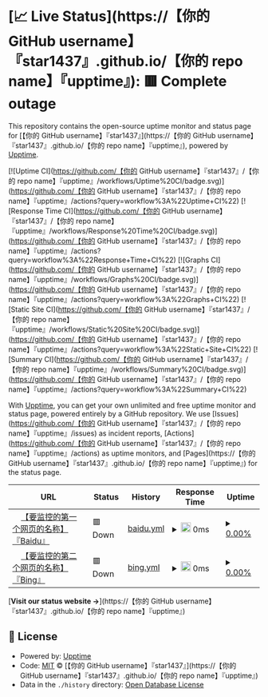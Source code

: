 # [📈 Live Status](https://【你的 GitHub username】『star1437』.github.io/【你的 repo name】『upptime』): <!--live status--> **🟥 Complete outage**

This repository contains the open-source uptime monitor and status page for [【你的 GitHub username】『star1437』](https://【你的 GitHub username】『star1437』.github.io/【你的 repo name】『upptime』), powered by [Upptime](https://github.com/upptime/upptime).

[![Uptime CI](https://github.com/【你的 GitHub username】『star1437』/【你的 repo name】『upptime』/workflows/Uptime%20CI/badge.svg)](https://github.com/【你的 GitHub username】『star1437』/【你的 repo name】『upptime』/actions?query=workflow%3A%22Uptime+CI%22)
[![Response Time CI](https://github.com/【你的 GitHub username】『star1437』/【你的 repo name】『upptime』/workflows/Response%20Time%20CI/badge.svg)](https://github.com/【你的 GitHub username】『star1437』/【你的 repo name】『upptime』/actions?query=workflow%3A%22Response+Time+CI%22)
[![Graphs CI](https://github.com/【你的 GitHub username】『star1437』/【你的 repo name】『upptime』/workflows/Graphs%20CI/badge.svg)](https://github.com/【你的 GitHub username】『star1437』/【你的 repo name】『upptime』/actions?query=workflow%3A%22Graphs+CI%22)
[![Static Site CI](https://github.com/【你的 GitHub username】『star1437』/【你的 repo name】『upptime』/workflows/Static%20Site%20CI/badge.svg)](https://github.com/【你的 GitHub username】『star1437』/【你的 repo name】『upptime』/actions?query=workflow%3A%22Static+Site+CI%22)
[![Summary CI](https://github.com/【你的 GitHub username】『star1437』/【你的 repo name】『upptime』/workflows/Summary%20CI/badge.svg)](https://github.com/【你的 GitHub username】『star1437』/【你的 repo name】『upptime』/actions?query=workflow%3A%22Summary+CI%22)

With [Upptime](https://upptime.js.org), you can get your own unlimited and free uptime monitor and status page, powered entirely by a GitHub repository. We use [Issues](https://github.com/【你的 GitHub username】『star1437』/【你的 repo name】『upptime』/issues) as incident reports, [Actions](https://github.com/【你的 GitHub username】『star1437』/【你的 repo name】『upptime』/actions) as uptime monitors, and [Pages](https://【你的 GitHub username】『star1437』.github.io/【你的 repo name】『upptime』) for the status page.

<!--start: status pages-->
<!-- This summary is generated by Upptime (https://github.com/upptime/upptime) -->
<!-- Do not edit this manually, your changes will be overwritten -->
<!-- prettier-ignore -->
| URL | Status | History | Response Time | Uptime |
| --- | ------ | ------- | ------------- | ------ |
| <img alt="" src="https://icons.duckduckgo.com/ip3/null.ico" height="13"> [【要监控的第一个网页的名称】『Baidu』](【要监控的第一个网页的域名】『https://www.baidu.com/』) | 🟥 Down | [baidu.yml](https://github.com/star1437/upptime/commits/HEAD/history/baidu.yml) | <details><summary><img alt="Response time graph" src="./graphs/baidu/response-time-week.png" height="20"> 0ms</summary><br><a href="https://【你的 GitHub username】『star1437』.github.io/【你的 repo name】『upptime』/history/baidu"><img alt="Response time 0" src="https://img.shields.io/endpoint?url=https%3A%2F%2Fraw.githubusercontent.com%2Fstar1437%2Fupptime%2FHEAD%2Fapi%2Fbaidu%2Fresponse-time.json"></a><br><a href="https://【你的 GitHub username】『star1437』.github.io/【你的 repo name】『upptime』/history/baidu"><img alt="24-hour response time 0" src="https://img.shields.io/endpoint?url=https%3A%2F%2Fraw.githubusercontent.com%2Fstar1437%2Fupptime%2FHEAD%2Fapi%2Fbaidu%2Fresponse-time-day.json"></a><br><a href="https://【你的 GitHub username】『star1437』.github.io/【你的 repo name】『upptime』/history/baidu"><img alt="7-day response time 0" src="https://img.shields.io/endpoint?url=https%3A%2F%2Fraw.githubusercontent.com%2Fstar1437%2Fupptime%2FHEAD%2Fapi%2Fbaidu%2Fresponse-time-week.json"></a><br><a href="https://【你的 GitHub username】『star1437』.github.io/【你的 repo name】『upptime』/history/baidu"><img alt="30-day response time 0" src="https://img.shields.io/endpoint?url=https%3A%2F%2Fraw.githubusercontent.com%2Fstar1437%2Fupptime%2FHEAD%2Fapi%2Fbaidu%2Fresponse-time-month.json"></a><br><a href="https://【你的 GitHub username】『star1437』.github.io/【你的 repo name】『upptime』/history/baidu"><img alt="1-year response time 0" src="https://img.shields.io/endpoint?url=https%3A%2F%2Fraw.githubusercontent.com%2Fstar1437%2Fupptime%2FHEAD%2Fapi%2Fbaidu%2Fresponse-time-year.json"></a></details> | <details><summary><a href="https://【你的 GitHub username】『star1437』.github.io/【你的 repo name】『upptime』/history/baidu">0.00%</a></summary><a href="https://【你的 GitHub username】『star1437』.github.io/【你的 repo name】『upptime』/history/baidu"><img alt="All-time uptime 0.00%" src="https://img.shields.io/endpoint?url=https%3A%2F%2Fraw.githubusercontent.com%2Fstar1437%2Fupptime%2FHEAD%2Fapi%2Fbaidu%2Fuptime.json"></a><br><a href="https://【你的 GitHub username】『star1437』.github.io/【你的 repo name】『upptime』/history/baidu"><img alt="24-hour uptime 0.00%" src="https://img.shields.io/endpoint?url=https%3A%2F%2Fraw.githubusercontent.com%2Fstar1437%2Fupptime%2FHEAD%2Fapi%2Fbaidu%2Fuptime-day.json"></a><br><a href="https://【你的 GitHub username】『star1437』.github.io/【你的 repo name】『upptime』/history/baidu"><img alt="7-day uptime 0.00%" src="https://img.shields.io/endpoint?url=https%3A%2F%2Fraw.githubusercontent.com%2Fstar1437%2Fupptime%2FHEAD%2Fapi%2Fbaidu%2Fuptime-week.json"></a><br><a href="https://【你的 GitHub username】『star1437』.github.io/【你的 repo name】『upptime』/history/baidu"><img alt="30-day uptime 0.00%" src="https://img.shields.io/endpoint?url=https%3A%2F%2Fraw.githubusercontent.com%2Fstar1437%2Fupptime%2FHEAD%2Fapi%2Fbaidu%2Fuptime-month.json"></a><br><a href="https://【你的 GitHub username】『star1437』.github.io/【你的 repo name】『upptime』/history/baidu"><img alt="1-year uptime 0.00%" src="https://img.shields.io/endpoint?url=https%3A%2F%2Fraw.githubusercontent.com%2Fstar1437%2Fupptime%2FHEAD%2Fapi%2Fbaidu%2Fuptime-year.json"></a></details>
| <img alt="" src="https://icons.duckduckgo.com/ip3/null.ico" height="13"> [【要监控的第二个网页的名称】『Bing』](【要监控的第二个网页的域名】『https://cn.bing.com/』) | 🟥 Down | [bing.yml](https://github.com/star1437/upptime/commits/HEAD/history/bing.yml) | <details><summary><img alt="Response time graph" src="./graphs/bing/response-time-week.png" height="20"> 0ms</summary><br><a href="https://【你的 GitHub username】『star1437』.github.io/【你的 repo name】『upptime』/history/bing"><img alt="Response time 0" src="https://img.shields.io/endpoint?url=https%3A%2F%2Fraw.githubusercontent.com%2Fstar1437%2Fupptime%2FHEAD%2Fapi%2Fbing%2Fresponse-time.json"></a><br><a href="https://【你的 GitHub username】『star1437』.github.io/【你的 repo name】『upptime』/history/bing"><img alt="24-hour response time 0" src="https://img.shields.io/endpoint?url=https%3A%2F%2Fraw.githubusercontent.com%2Fstar1437%2Fupptime%2FHEAD%2Fapi%2Fbing%2Fresponse-time-day.json"></a><br><a href="https://【你的 GitHub username】『star1437』.github.io/【你的 repo name】『upptime』/history/bing"><img alt="7-day response time 0" src="https://img.shields.io/endpoint?url=https%3A%2F%2Fraw.githubusercontent.com%2Fstar1437%2Fupptime%2FHEAD%2Fapi%2Fbing%2Fresponse-time-week.json"></a><br><a href="https://【你的 GitHub username】『star1437』.github.io/【你的 repo name】『upptime』/history/bing"><img alt="30-day response time 0" src="https://img.shields.io/endpoint?url=https%3A%2F%2Fraw.githubusercontent.com%2Fstar1437%2Fupptime%2FHEAD%2Fapi%2Fbing%2Fresponse-time-month.json"></a><br><a href="https://【你的 GitHub username】『star1437』.github.io/【你的 repo name】『upptime』/history/bing"><img alt="1-year response time 0" src="https://img.shields.io/endpoint?url=https%3A%2F%2Fraw.githubusercontent.com%2Fstar1437%2Fupptime%2FHEAD%2Fapi%2Fbing%2Fresponse-time-year.json"></a></details> | <details><summary><a href="https://【你的 GitHub username】『star1437』.github.io/【你的 repo name】『upptime』/history/bing">0.00%</a></summary><a href="https://【你的 GitHub username】『star1437』.github.io/【你的 repo name】『upptime』/history/bing"><img alt="All-time uptime 0.00%" src="https://img.shields.io/endpoint?url=https%3A%2F%2Fraw.githubusercontent.com%2Fstar1437%2Fupptime%2FHEAD%2Fapi%2Fbing%2Fuptime.json"></a><br><a href="https://【你的 GitHub username】『star1437』.github.io/【你的 repo name】『upptime』/history/bing"><img alt="24-hour uptime 0.00%" src="https://img.shields.io/endpoint?url=https%3A%2F%2Fraw.githubusercontent.com%2Fstar1437%2Fupptime%2FHEAD%2Fapi%2Fbing%2Fuptime-day.json"></a><br><a href="https://【你的 GitHub username】『star1437』.github.io/【你的 repo name】『upptime』/history/bing"><img alt="7-day uptime 0.00%" src="https://img.shields.io/endpoint?url=https%3A%2F%2Fraw.githubusercontent.com%2Fstar1437%2Fupptime%2FHEAD%2Fapi%2Fbing%2Fuptime-week.json"></a><br><a href="https://【你的 GitHub username】『star1437』.github.io/【你的 repo name】『upptime』/history/bing"><img alt="30-day uptime 0.00%" src="https://img.shields.io/endpoint?url=https%3A%2F%2Fraw.githubusercontent.com%2Fstar1437%2Fupptime%2FHEAD%2Fapi%2Fbing%2Fuptime-month.json"></a><br><a href="https://【你的 GitHub username】『star1437』.github.io/【你的 repo name】『upptime』/history/bing"><img alt="1-year uptime 0.00%" src="https://img.shields.io/endpoint?url=https%3A%2F%2Fraw.githubusercontent.com%2Fstar1437%2Fupptime%2FHEAD%2Fapi%2Fbing%2Fuptime-year.json"></a></details>

<!--end: status pages-->

[**Visit our status website →**](https://【你的 GitHub username】『star1437』.github.io/【你的 repo name】『upptime』)

## 📄 License

- Powered by: [Upptime](https://github.com/upptime/upptime)
- Code: [MIT](./LICENSE) © [【你的 GitHub username】『star1437』](https://【你的 GitHub username】『star1437』.github.io/【你的 repo name】『upptime』)
- Data in the `./history` directory: [Open Database License](https://opendatacommons.org/licenses/odbl/1-0/)
